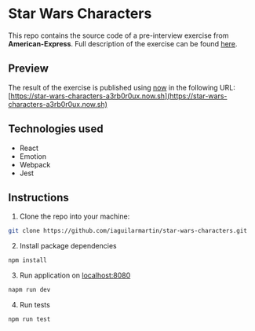 # Star Wars Characters

This repo contains the source code of a pre-interview exercise from
**American-Express**. Full description of the exercise can be found
[here](https://gist.github.com/mkivanova/d2dab98922e5727cd4470c5d05696975).

## Preview

The result of the exercise is published using [now](https://zeit.co/now) in the
following URL:
[https://star-wars-characters-a3rb0r0ux.now.sh](https://star-wars-characters-a3rb0r0ux.now.sh)

## Technologies used

- React
- Emotion
- Webpack
- Jest

## Instructions

1. Clone the repo into your machine:

```bash
git clone https://github.com/iaguilarmartin/star-wars-characters.git

```

2. Install package dependencies

```bash
npm install
```

3. Run application on [localhost:8080](http://localhost:8080/)

```bash
napm run dev
```

4. Run tests

```bash
npm run test
```
